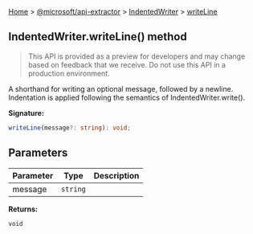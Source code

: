 [Home](./index) &gt; [@microsoft/api-extractor](./api-extractor.md) &gt; [IndentedWriter](./api-extractor.indentedwriter.md) &gt; [writeLine](./api-extractor.indentedwriter.writeline.md)

## IndentedWriter.writeLine() method

> This API is provided as a preview for developers and may change based on feedback that we receive. Do not use this API in a production environment.
> 

A shorthand for writing an optional message, followed by a newline. Indentation is applied following the semantics of IndentedWriter.write().

<b>Signature:</b>

```typescript
writeLine(message?: string): void;
```

## Parameters

|  Parameter | Type | Description |
|  --- | --- | --- |
|  message | `string` |  |

<b>Returns:</b>

`void`

